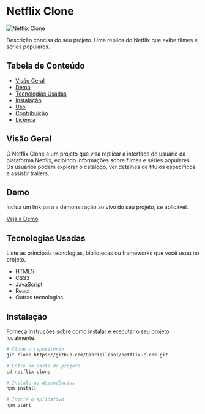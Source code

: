 # Netflix Clone

![Netflix Clone](link-para-uma-imagem-do-projeto)

Descrição concisa do seu projeto. Uma réplica do Netflix que exibe filmes e séries populares.

## Tabela de Conteúdo

- [Visão Geral](#visão-geral)
- [Demo](#demo)
- [Tecnologias Usadas](#tecnologias-usadas)
- [Instalação](#instalação)
- [Uso](#uso)
- [Contribuição](#contribuição)
- [Licença](#licença)

## Visão Geral

O Netflix Clone é um projeto que visa replicar a interface do usuário da plataforma Netflix, exibindo informações sobre filmes e séries populares. Os usuários podem explorar o catálogo, ver detalhes de títulos específicos e assistir trailers.

## Demo

Inclua um link para a demonstração ao vivo do seu projeto, se aplicável.

[Veja a Demo](link-para-a-demo)

## Tecnologias Usadas

Liste as principais tecnologias, bibliotecas ou frameworks que você usou no projeto.

- HTML5
- CSS3
- JavaScript
- React
- Outras tecnologias...

## Instalação

Forneça instruções sobre como instalar e executar o seu projeto localmente.

```bash
# Clone o repositório
git clone https://github.com/Gabrielleao1/netflix-clone.git

# Entre na pasta do projeto
cd netflix-clone

# Instale as dependências
npm install

# Inicie o aplicativo
npm start
